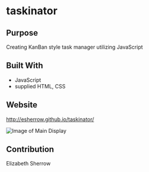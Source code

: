 # taskinator

## Purpose
Creating KanBan style task manager utilizing JavaScript

## Built With
*  JavaScript
*  supplied HTML, CSS

## Website
http://esherrow.github.io/taskinator/

![Image of Main Display](http://esherrow.github.io/taskinator/assets/images/Capture1.JPG)



## Contribution
Elizabeth Sherrow
